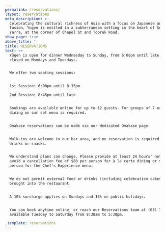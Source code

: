 ```yaml
---
permalink: /reservations/
layout: reservations
meta_description: >-
  Celebrating the cultural richness of Asia with a focus on Japanese and Asian
  fusion, Yugen is nestled in a subterranean setting in the heart of South
  Yarra, at the corner of Chapel St and Toorak Road.
show_page: true
above_title: ''
title: RESERVATIONS
text: >+
  Yūgen is open for dinner Wednesday to Sunday, from 6:00pm until late. We are
  closed on Mondays and Tuesdays.


  We offer two seating sessions:


  1st Session: 6:00pm until 8:15pm

  2nd Session: 8:45pm until late


  Bookings are available online for up to 12 guests. For groups of 7 or more,
  dining on our set menu is required.


  Omakase reservations can be made via our dedicated Omakase page.


  Walk-ins are welcome in our bar area, and no reservation is required for
  drinks or snacks.


  We understand plans can change. Please provide at least 24 hours' notice to
  avoid a cancellation fee of $80 per person for à la carte dining or $180 per
  person for the Chef's Experience menu.


  We do not permit external food or drinks (including celebration cakes) to be
  brought into the restaurant.


  A 10% surcharge applies on Sundays and 15% on public holidays.


  You can book anytime online, or reach our Reservations team at (03) 7000 3232,
  available Tuesday to Saturday from 9:30am to 5:30pm.

_template: reservations
---
```


